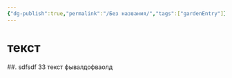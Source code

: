 ```yaml
---
{"dg-publish":true,"permalink":"/Без названия/","tags":["gardenEntry"]}
---
```



# текст
##. sdfsdf
33 текст фывалдофваолд